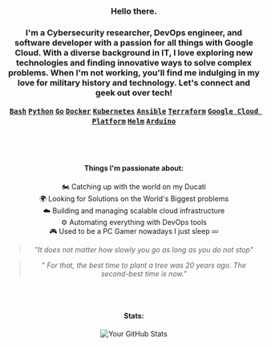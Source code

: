 
<h3 align="center">Hello there.<h3>

<p align="center">
  I'm a Cybersecurity researcher, DevOps engineer, and software developer with a passion for all things with Google Cloud. With a diverse background in IT, I love exploring new technologies and finding innovative ways to solve complex problems. When I'm not working, you'll find me indulging in my love for military history and technology. Let's connect and geek out over tech!
</p>

<p align="center">
  <code><a href="https://www.gnu.org/software/bash/" target="_blank">Bash</a></code>
  <code><a href="https://www.python.org/" target="_blank">Python</a></code>
  <code><a href="https://go.dev/" target="_blank">Go</a></code>
  <code><a href="https://www.docker.com/" target="_blank">Docker</a></code>
  <code><a href="https://kubernetes.io/" target="_blank">Kubernetes</a></code>
  <code><a href="https://www.ansible.com/" target="_blank">Ansible</a></code>
  <code><a href="https://www.terraform.io/" target="_blank">Terraform</a></code>
  <code><a href="https://cloud.google.com/" target="_blank">Google Cloud Platform</a></code>
  <code><a href="https://helm.sh/" target="_blank">Helm</a></code>
  <code><a href="https://www.arduino.cc/" target="_blank">Arduino</a></code>
</p>

<br>

<br>

<h4 align="center">Things I'm passionate about:</h4>
<p align="center">
  🏍️ Catching up with the world on my Ducati <br>
  🌍 Looking for Solutions on the World's Biggest problems <br>
  ☁️ Building and managing scalable cloud infrastructure <br>
  ⚙️ Automating everything with DevOps tools <br>
  🎮 Used to be a PC Gamer nowadays I just sleep 💤<br>
  <blockquote align="center"><i>"It does not matter how slowly you go as long as you do not stop"</i></blockquote>
  <blockquote align="center"><i>" For that, the best time to plant a tree was 20 years ago. The second-best time is now."</i></blockquote>

</p>

<br>


<br>

<h4 align="center">Stats:</h4>
<p align="center">
  <img src="https://github-readme-stats.vercel.app/api?username=cunfuu&show_icons=true&theme=dark" alt="Your GitHub Stats">
</p>

<br>

